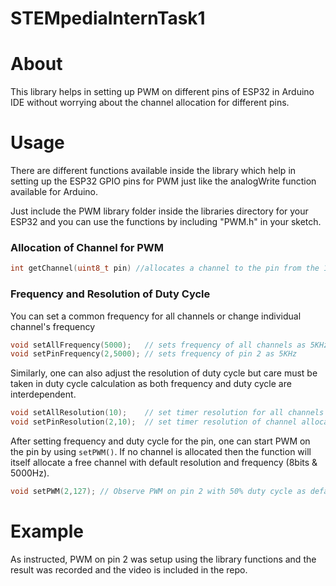 # STEMpediaInternTask1

# About
This library helps in setting up PWM on different pins of ESP32 in Arduino IDE without worrying about the channel allocation for different pins.

# Usage
There are different functions available inside the library which help in setting up the ESP32 GPIO pins for PWM just like the analogWrite function available for Arduino. 

Just include the PWM library folder inside the libraries directory for your ESP32 and you can use the functions by including "PWM.h" in your sketch.

### Allocation of Channel for PWM 
```cpp
int getChannel(uint8_t pin) //allocates a channel to the pin from the 16 available channels in ESP32 and returns the channel number
```
### Frequency and Resolution of Duty Cycle
You can set a common frequency for all channels or change individual channel's frequency
```cpp
void setAllFrequency(5000);   // sets frequency of all channels as 5KHz
void setPinFrequency(2,5000); // sets frequency of pin 2 as 5KHz
```
Similarly, one can also adjust the resolution of duty cycle but care must be taken in duty cycle calculation as both frequency and duty cycle are interdependent.
```cpp
void setAllResolution(10);    // set timer resolution for all channels to be of 10 bits
void setPinResolution(2,10);  // set timer resolution of channel allocated to pin 2 to be of 10 bits
```
After setting frequency and duty cycle for the pin, one can start PWM on the pin by using `setPWM()`. If no channel is allocated then the function will itself allocate a free channel with default resolution and frequency (8bits & 5000Hz).
```cpp
void setPWM(2,127); // Observe PWM on pin 2 with 50% duty cycle as default resolution is 8 bits i.e 255 values
```
# Example
As instructed, PWM on pin 2 was setup using the library functions and the result was recorded and the video is included in the repo.
